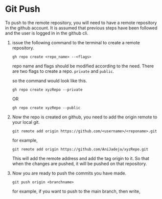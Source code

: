 # Git Push

To push to the remote repository, you will need to have a remote repository in the github account.
It is assumed that previous steps have been followed and the user is logged in in the github cli.


1. issue the following command to the terminal to create a remote repository.
   ```
   gh repo create <repo_name> --<flags>
   ```

   repo name and flags should be modified according to the need. 
   There are two flags to create a repo. `private` and `public`.

   so the command would look like this.

   ```
   gh repo create xyzRepo --private
   ```
   OR
   ```
   gh repo create xyzRepo --public
   ```

2. Now the repo is created on github, you need to add the origin remote to your local git.
   ```
   git remote add origin https://github.com/<username>/<reponame>.git
   ```

   for example,
   
   ```
   git remote add origin https://github.com/AniJadeja/xyzRepo.git
   ```

   This will add the remote address and add the tag origin to it. So that when the changes are pushed, it will be pushed on that repository.

4. Now you are ready to push the commits you have made.
   ```
   git push origin <branchname>
   ```

   for example, if you want to push to the main branch, then write,
